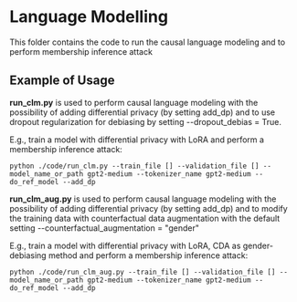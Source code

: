 # Language Modelling

This folder contains the code to run the causal language modeling and to perform membership inference attack

## Example of Usage

**run_clm.py** is used to perform causal language modeling with the possibility of adding differential privacy (by setting add_dp) and to use dropout regularization for debiasing by setting --dropout_debias = True.

E.g., train a model with differential privacy with LoRA and perform a membership inference attack:
```angular2html
python ./code/run_clm.py --train_file [] --validation_file [] --model_name_or_path gpt2-medium --tokenizer_name gpt2-medium --do_ref_model --add_dp
```

**run_clm_aug.py** is used to perform causal language modeling with the possibility of adding differential privacy (by setting add_dp) and to modify the training data with counterfactual data augmentation with the default setting --counterfactual_augmentation = "gender"

E.g., train a model with differential privacy with LoRA, CDA as gender-debiasing method and perform a membership inference attack:
```angular2html
python ./code/run_clm_aug.py --train_file [] --validation_file [] --model_name_or_path gpt2-medium --tokenizer_name gpt2-medium --do_ref_model --add_dp
```

